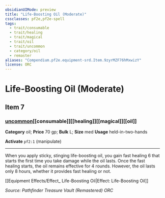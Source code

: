 ```yaml
---
obsidianUIMode: preview
title: "Life-Boosting Oil (Moderate)"
cssclasses: pf2e,pf2e-spell
tags:
  - trait/consumable
  - trait/healing
  - trait/magical
  - trait/oil
  - trait/uncommon
  - category/oil
  - remaster
aliases: "Compendium.pf2e.equipment-srd.Item.9zyrMZF76hMxwizY"
license: ORC
---
```

# Life-Boosting Oil (Moderate)
## Item 7
### [uncommon](uncommon "Uncommon Rarity Trait")[[consumable]][[healing]][[magical]][[oil]]

**Category** oil; 
**Price** 70 gp; 
**Bulk** L; **Size** med
**Usage** held-in-two-hands

**Activate** `pf2:1` (manipulate)

* * *

When you apply sticky, stinging life-boosting oil, you gain fast healing 6 that starts the first time you take damage while the oil lasts. Once the fast healing starts, the oil remains effective for 4 rounds. However, the oil lasts only 8 hours, whether it provides fast healing or not.

[[Equipment Effects/Effect_ Life-Boosting Oil|Effect: Life-Boosting Oil]]

*Source: Pathfinder Treasure Vault (Remastered)*
*ORC*